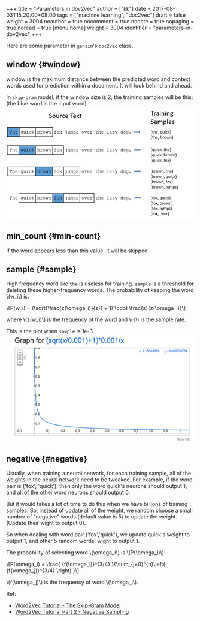 +++
title = "Parameters in dov2vec"
author = ["kk"]
date = 2017-08-03T15:20:00+08:00
tags = ["machine learning", "doc2vec"]
draft = false
weight = 3004
noauthor = true
nocomment = true
nodate = true
nopaging = true
noread = true
[menu.home]
  weight = 3004
  identifier = "parameters-in-dov2vec"
+++

Here are some parameter in `gensim`'s `doc2vec` class.


## window {#window}

window is the maximum distance between the predicted word and context words used for prediction within a document. It will look behind and ahead.

In `skip-gram` model, if the window size is 2, the training samples will be this:(the blue word is the input word)
![](/images/doc2vec_window.png)


## min\_count {#min-count}

If the word appears less than this value, it will be skipped


## sample {#sample}

High frequency word like `the` is useless for training. `sample` is a threshold for deleting these higher-frequency words. The probability of keeping the word \\(w\_i\\) is:

\\[P(w\_i) = (\sqrt{\frac{z(\omega\_i)}{s}} + 1) \cdot \frac{s}{z(\omega\_i)}\\]

where \\(z(w\_i)\\) is the frequency of the word and \\(s\\) is the sample rate.

This is the plot when `sample` is 1e-3.
![](/images/doc2vec_negative_sample.png)


## negative {#negative}

Usually, when training a neural network, for each training sample, all of the weights in the neural network need to be tweaked. For example, if the word pair is ('fox', 'quick'), then only the word quick's neurons should output 1, and all of the other word neurons should output 0.

But it would takes a lot of time to do this when we have billions of training samples. So, instead of update all of the weight, we random choose a small number of "negative" words (default value is 5) to update the weight.(Update their wight to output 0).

So when dealing with word pair ('fox','quick'), we update quick's weight to output 1, and other 5 random words' wight to output 1.

The probability of selecting word \\(\omega\_i\\) is \\(P(\omega\_i)\\):

\\[P(\omega\_i) = \frac{  {f(\omega\_i)}^{3/4}  }{\sum\_{j=0}^{n}\left(  {f(\omega\_j)}^{3/4} \right) }\\]

\\(f(\omega\_j)\\) is the frequency of word \\(\omega\_j\\).

Ref:

-   [Word2Vec Tutorial - The Skip-Gram Model](<http://mccormickml.com/2016/04/19/word2vec-tutorial-the-skip-gram-model/>)
-   [Word2Vec Tutorial Part 2 - Negative Sampling](<http://mccormickml.com/2017/01/11/word2vec-tutorial-part-2-negative-sampling/>)
